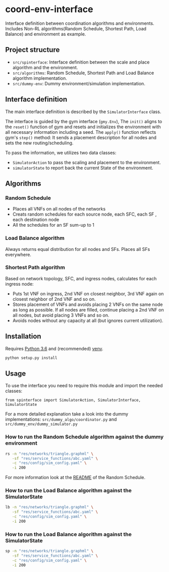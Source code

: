 # coord-env-interface
Interface definition between coordination algorithms and environments. Includes Non-RL algorithms(Random Schedule, Shortest Path, Load Balance) and environment as example.

## Project structure

* `src/spinterface`: Interface definition between the scale and place algorithm and the environment.
* `src/algorithms`: Random Schedule, Shortest Path and Load Balance algorithm implementation.
* `src/dummy-env`: Dummy environment/simulation implementation.


## Interface definition

The main interface definition is described by the `SimulatorInterface` class.

The interface is guided by the gym interface (`gmy.Env`),
The `init()` aligns to the `reset()` function of gym and resets and
initializes the environment with all necessary information including a seed.
The `apply()` function reflects gym's `step()` method:
It sends a placement description for all nodes and
sets the new routing/scheduling.

To pass the information, we utilizes two data classes:
* `SimulatorAction` to pass the scaling and placement to the environment.
* `simulatorState` to report back the current State of the environment.

## Algorithms

### Random Schedule

* Places all VNFs on all nodes of the networks
* Creats random schedules for each source node, each SFC, each SF , each destination node
* All the schedules for an SF sum-up to 1

### Load Balance algorithm

Always returns equal distribution for all nodes and SFs. Places all SFs everywhere.

### Shortest Path algorithm

Based on network topology, SFC, and ingress nodes, calculates for each ingress node:
* Puts 1st VNF on ingress, 2nd VNF on closest neighbor, 3rd VNF again on closest neighbor of 2nd VNF and so on.
* Stores placement of VNFs and avoids placing 2 VNFs on the same node as long as possible. If all nodes are filled,
  continue placing a 2nd VNF on all nodes, but avoid placing 3 VNFs and so on.
* Avoids nodes without any capacity at all (but ignores current utilization).

## Installation

Requires [Python 3.6](https://www.python.org/downloads/release/) and (recommended) [venv](https://docs.python.org/3/library/venv.html).

```bash
python setup.py install
```

## Usage

To use the interface you need to require this module and import the needed classes:

`from spinterface import SimulatorAction, SimulatorInterface, SimulatorState`

For a more detailed explanation take a look into the dummy implementations:
`src/dummy_algo/coordinator.py` and `src/dummy_env/dummy_simulator.py`

### How to run the Random Schedule algorithm against the dummy environment

```bash
rs -n "res/networks/triangle.graphml" \
   -sf "res/service_functions/abc.yaml" \
   -c "res/config/sim_config.yaml" \
   -i 200
```
For more information look at the [README](src/algorithms/README.md) of the Random Schedule.

### How to run the Load Balance algorithm against the SimulatorState

```bash
lb -n "res/networks/triangle.graphml" \
   -sf "res/service_functions/abc.yaml" \
   -c "res/config/sim_config.yaml" \
   -i 200
```

### How to run the Load Balance algorithm against the SimulatorState

```bash
sp -n "res/networks/triangle.graphml" \
   -sf "res/service_functions/abc.yaml" \
   -c "res/config/sim_config.yaml" \
   -i 200
```
